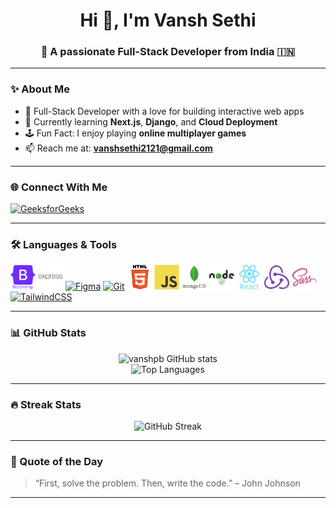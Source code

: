 <h1 align="center">Hi 👋, I'm Vansh Sethi</h1>
<h3 align="center">🚀 A passionate Full-Stack Developer from India 🇮🇳</h3>

---

### ✨ About Me

- 🎯 Full-Stack Developer with a love for building interactive web apps  
- 🧠 Currently learning **Next.js**, **Django**, and **Cloud Deployment**  
- 🕹️ Fun Fact: I enjoy playing **online multiplayer games**  
- 📫 Reach me at: **vanshsethi2121@gmail.com**

---

### 🌐 Connect With Me

<p align="left">
  <a href="https://auth.geeksforgeeks.org/user/vanshseten6q" target="_blank">
    <img src="https://img.shields.io/badge/GeeksforGeeks-1DA362?style=for-the-badge&logo=geeksforgeeks&logoColor=white" alt="GeeksforGeeks" />
  </a>
</p>

---

### 🛠️ Languages & Tools

<p align="left">
  <a href="https://getbootstrap.com" target="_blank"><img src="https://raw.githubusercontent.com/devicons/devicon/master/icons/bootstrap/bootstrap-plain-wordmark.svg" alt="Bootstrap" width="40" height="40"/></a>
  <a href="https://expressjs.com" target="_blank"><img src="https://raw.githubusercontent.com/devicons/devicon/master/icons/express/express-original-wordmark.svg" alt="Express" width="40" height="40"/></a>
  <a href="https://www.figma.com/" target="_blank"><img src="https://www.vectorlogo.zone/logos/figma/figma-icon.svg" alt="Figma" width="40" height="40"/></a>
  <a href="https://git-scm.com/" target="_blank"><img src="https://www.vectorlogo.zone/logos/git-scm/git-scm-icon.svg" alt="Git" width="40" height="40"/></a>
  <a href="https://www.w3.org/html/" target="_blank"><img src="https://raw.githubusercontent.com/devicons/devicon/master/icons/html5/html5-original-wordmark.svg" alt="HTML5" width="40" height="40"/></a>
  <a href="https://developer.mozilla.org/en-US/docs/Web/JavaScript" target="_blank"><img src="https://raw.githubusercontent.com/devicons/devicon/master/icons/javascript/javascript-original.svg" alt="JavaScript" width="40" height="40"/></a>
  <a href="https://www.mongodb.com/" target="_blank"><img src="https://raw.githubusercontent.com/devicons/devicon/master/icons/mongodb/mongodb-original-wordmark.svg" alt="MongoDB" width="40" height="40"/></a>
  <a href="https://nodejs.org" target="_blank"><img src="https://raw.githubusercontent.com/devicons/devicon/master/icons/nodejs/nodejs-original-wordmark.svg" alt="Node.js" width="40" height="40"/></a>
  <a href="https://reactjs.org/" target="_blank"><img src="https://raw.githubusercontent.com/devicons/devicon/master/icons/react/react-original-wordmark.svg" alt="React" width="40" height="40"/></a>
  <a href="https://redux.js.org" target="_blank"><img src="https://raw.githubusercontent.com/devicons/devicon/master/icons/redux/redux-original.svg" alt="Redux" width="40" height="40"/></a>
  <a href="https://sass-lang.com" target="_blank"><img src="https://raw.githubusercontent.com/devicons/devicon/master/icons/sass/sass-original.svg" alt="Sass" width="40" height="40"/></a>
  <a href="https://tailwindcss.com/" target="_blank"><img src="https://www.vectorlogo.zone/logos/tailwindcss/tailwindcss-icon.svg" alt="TailwindCSS" width="40" height="40"/></a>
</p>

---

### 📊 GitHub Stats

<p align="center">
  <img src="https://github-readme-stats.vercel.app/api?username=vanshpb&show_icons=true&theme=tokyonight" alt="vanshpb GitHub stats"/>
  <br />
  <img src="https://github-readme-stats.vercel.app/api/top-langs/?username=vanshpb&layout=compact&theme=tokyonight" alt="Top Languages"/>
</p>

---

### 🔥 Streak Stats

<p align="center">
  <img src="https://github-readme-streak-stats.herokuapp.com/?user=vanshsethi&theme=tokyonight" alt="GitHub Streak"/>
</p>

---

### 🧠 Quote of the Day

> “First, solve the problem. Then, write the code.” – John Johnson

---

